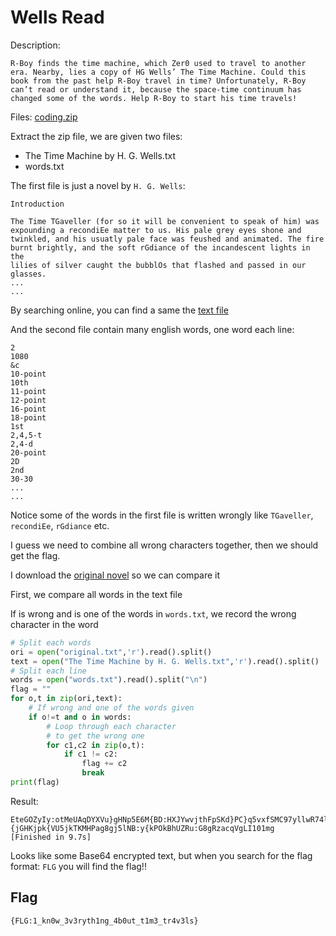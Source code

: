 # Wells Read
Description:
```
R-Boy finds the time machine, which Zer0 used to travel to another era. Nearby, lies a copy of HG Wells’ The Time Machine. Could this book from the past help R-Boy travel in time? Unfortunately, R-Boy can’t read or understand it, because the space-time continuum has changed some of the words. Help R-Boy to start his time travels!
```
Files: [coding.zip](coding.zip)

Extract the zip file, we are given two files:
- The Time Machine by H. G. Wells.txt
- words.txt

The first file is just a novel by `H. G. Wells`:
```
Introduction

The Time TGaveller (for so it will be convenient to speak of him) was
expounding a recondiEe matter to us. His pale grey eyes shone and
twinkled, and his usuatly pale face was feushed and animated. The fire
burnt brightly, and the soft rGdiance of the incandescent lights in the
lilies of silver caught the bubblOs that flashed and passed in our
glasses.
...
...
```

By searching online, you can find a same the [text file](http://www.gutenberg.org/files/35/35-0.txt)

And the second file contain many english words, one word each line:
```
2
1080
&c
10-point
10th
11-point
12-point
16-point
18-point
1st
2,4,5-t
2,4-d
20-point
2D
2nd
30-30
...
...
```

Notice some of the words in the first file is written wrongly like `TGaveller`, `recondiEe`, `rGdiance` etc.

I guess we need to combine all wrong characters together, then we should get the flag.

I download the [original novel](http://www.gutenberg.org/files/35/35-0.txt) so we can compare it

First, we compare all words in the text file

If is wrong and is one of the words in `words.txt`, we record the wrong character in the word

```py
# Split each words
ori = open("original.txt",'r').read().split()
text = open("The Time Machine by H. G. Wells.txt",'r').read().split()
# Split each line
words = open("words.txt").read().split("\n")
flag = ""
for o,t in zip(ori,text):
	# If wrong and one of the words given
	if o!=t and o in words:
		# Loop through each character 
		# to get the wrong one
		for c1,c2 in zip(o,t):
			if c1 != c2:	
				flag += c2
				break
print(flag)
```
Result:
```
EteGOZyIy:otMeUAqDYXVu}gHNp5E6M{BD:HXJYwvjthFpSKd}PC}q5vxfSMC97yllwR74lXl{bSYMLY5{VtZ4{q{RwdP:pNv4AnK43XSl2:FF231hHCwGKQ{sppwhjiyBXy85tp0eM3DvPUwkBIwMFM5JDm7cENCr{DDNqit9rms1kCxHyDaBb68gk{V0x1BieU0H{gUV2_tSJsIbxIE{HIoAFw0p0ZvpPmZu5b}I5UEeH9dSep:Vd_otv1Ouu_LK8{6G_V2o8ga}xj0T29VlC5a0wmU8Ph{5WxJ0M4FCs5JsQq:j38vzR3RFroDXvfBq{EYKdIEARz{6IV34iVIF98aqbaa{Av:9mYAAE8gv}uOiiGYoxbWS101GdyIV:A63c}fO{BMH8WU_b5j{je61W{HkGaqmgkel{5Lf{7lRqNPvl9aXp4vpiw6x38}kOGjcoOMFtQLM847e}uU_s:lqrs:MK_baDC:Rku197CAVdq_r_TDODqLNJ8b_LQy:F:kb{}zcKvajYFVKlebq2zc{Yp_}wqLlVV6odWO7I}252f1J{H}BOQ7h5s4OjoZAhjY{FLG:1_kn0w_3v3ryth1ng_4b0ut_t1m3_tr4v3ls0:w8Wj_SJeGS_og{6k{6NshxTn:INYHC0Fz{:jpXQB28ZksKq{rsEOzF}TaYFXRZ:MA83{TjL04zO{Onxaldtlw6Aquq89K_1ofz1QzQcLjevV{Xlz3v6:BFU1TCwOqVof2kg{s6v4jSXLJSHauo8y:06CMaS:h:UBx4BCKVLj}gRrYoPSAAHtz61cAvL:Dgatm9IyGc2u1j2lJEJoT{uMvU25xmiEN9CkJB4o_zRazXalz}BD5CRFzDw6oVPikFrfSazVzHvGJ{9{aQJW}Fd01gf:EGp8{W_Tbrvc{GHT:MheEVmxXYQrxrDLVLmzut{aLIva780ZBJ9YQkTMr}5T}I2aeJxVyqHdeQegTUfU0MUwOZT{8:jD6h{MIb_8m:6qG{YrkLi3FjwPbhTs_567v:QaYF:TpThGe5fTfSXu2eKUHdEeR}1xE0Mscpfa23zTkG6_5q7UV:w2__NBpdILP4nYDhq9X3akDC6LLsHS0i9Lw5ZJF3Ic}K41jn3b6V5zykM134DlyIp:Y_xyfvlW30C0NMqDFmt1{OO:vqoTvaDtwrjKI_l_HW5G0qCpF2qwyiKNCMT3KSmI:bat9:jC7FSN3}ef6TvCLJ0KC56oBMjBFMl0aIqghx5_8yZvOi8zZi0ZT0IK7BVcl9q3dfQbXQs{l6vyH5TkWGJ}}111qZLyx2dpw{4jm495rBJQQ5R2{_hAG{Ztvp:x4XuKeY2tb00{jaigNl_2_tniQA6DA9KUb_{w5Y3uSihQSffi_UmtS4h6:_AX{DrG6Vo4DTfNjkIUw516}BOuXlb8kpxw1WsMsrc{GA}w}G}T7nmOxxa7QT5OGd6G_u_GGXjklQafi_kaAiZ_s:{jGHKjpk{VU5jkTKMHPag8gj5lNB:y{kPOkBhUZRu:G8gRzacqVgLI101mg
[Finished in 9.7s]
```
Looks like some Base64 encrypted text, but when you search for the flag format: `FLG` you will find the flag!!

## Flag
```
{FLG:1_kn0w_3v3ryth1ng_4b0ut_t1m3_tr4v3ls}
```